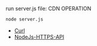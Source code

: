 run server.js file: CDN OPERATION
```bash
node server.js
```

* [Curl](https://curl.se/)
* [NodeJs-HTTPS-API](https://nodejs.org/api/https.html)
  
